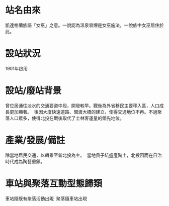 # 站名由來

凱達格蘭族語「女巫」之意。一說認為溫泉冒煙是女巫施法，一說族中女巫居住於此。 

# 設站狀況

1901年啟用 

# 設站/廢站背景

曾位居通往淡水的交通要道中段，開發較早。戰後為外省移民主要移入區，人口成長更加顯著。 
後因大度快速道路、關渡大橋的建立，使得交通地位不再。不過聚落人口眾多，使得北投在戰後取代了士林客運量的領先地位。 

# 產業/發展/備註

除當地居民交通，以轉乘至新北投為主。 
當地貴子坑盛產陶土，北投因而在日治時代成為陶藝重鎮。 

# 車站與聚落互動型態歸類

車站隨既有聚落活動出現 
聚落隨車站出現 
